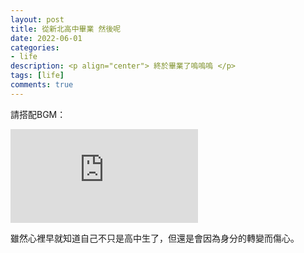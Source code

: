 ```yaml
---
layout: post
title: 從新北高中畢業 然後呢
date: 2022-06-01
categories:
- life
description: <p align="center"> 終於畢業了嗚嗚嗚 </p>
tags: [life]
comments: true
---
```


請搭配BGM：
<iframe src="https://youtu.be/IjEue6SqJjI" frameborder="0" allowfullscreen></iframe>

雖然心裡早就知道自己不只是高中生了，但還是會因為身分的轉變而傷心。

